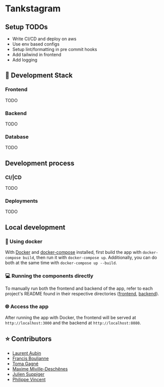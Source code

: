 # Tankstagram

## Setup TODOs

- Write CI/CD and deploy on aws
- Use env based configs
- Setup lint/formatting in pre commit hooks
- Add tailwind in frontend
- Add logging

## 🧰 Development Stack

### Frontend

TODO

### Backend

TODO

### Database

TODO

## Development process

### CI/|CD

TODO

### Deployments

TODO

## Local development

### 🐳 Using docker

With [Docker](https://docs.docker.com/get-docker/) and [docker-compose](https://docs.docker.com/compose/install/) installed,
first build the app with `docker-compose build`, then run it with `docker-compose up`. Additionally, you can do both at the same time with `docker-compose up --build`.

### 💻 Running the components directly

To manually run both the frontend and backend of the app, refer to each project's README found in their respective directories ([frontend](frontend), [backend](backend)).

### 🌐 Access the app

After running the app with Docker, the frontend will be served at `http://localhost:3000` and the backend at `http://localhost:8080`.

## ⭐️ Contributors

- [Laurent Aubin](https://github.com/laurentaubin)
- [Francis Boulianne](https://github.com/francisboulianne)
- [Toma Gagné](https://github.com/tomagagne)
- [Maxime Miville-Deschênes]()
- [Julien Suppiger]()
- [Philippe Vincent](https://github.com/Philrobots)

